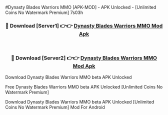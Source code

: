 #Dynasty Blades Warriors MMO [APK-MOD] - APK Unlocked - [Unlimited Coins No Watermark Premium] 7s03h



<div align="center">

<h3>🔴 Download [Server1] 👉👉 <a href="https://momento.my/?title=Dynasty_Blades_Warriors_MMO">Dynasty Blades Warriors MMO Mod Apk</a></h3><br>

<h3>🔴 Download [Server2] 👉👉 <a href="https://momento.my/?title=Dynasty_Blades_Warriors_MMO">Dynasty Blades Warriors MMO Mod Apk</a></h3>
</div>



Download Dynasty Blades Warriors MMO beta APK Unlocked

Free Dynasty Blades Warriors MMO beta APK Unlocked [Unlimited Coins No Watermark Premium]

Download Dynasty Blades Warriors MMO beta APK Unlocked [Unlimited Coins No Watermark Premium] Mod For Android
